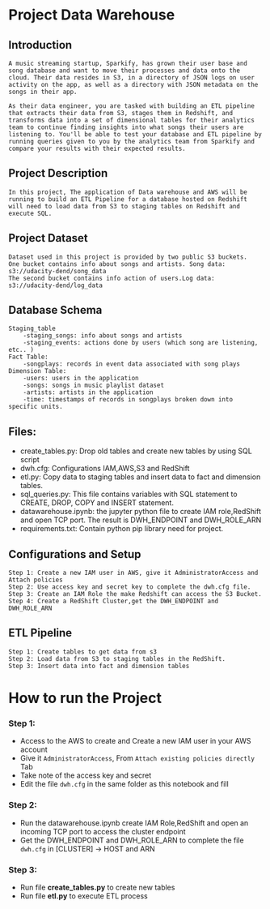 # Project Data Warehouse
 ## Introduction
    A music streaming startup, Sparkify, has grown their user base and song database and want to move their processes and data onto the cloud. Their data resides in S3, in a directory of JSON logs on user activity on the app, as well as a directory with JSON metadata on the songs in their app.

    As their data engineer, you are tasked with building an ETL pipeline that extracts their data from S3, stages them in Redshift, and transforms data into a set of dimensional tables for their analytics team to continue finding insights into what songs their users are listening to. You'll be able to test your database and ETL pipeline by running queries given to you by the analytics team from Sparkify and compare your results with their expected results.
 ## Project Description
    In this project, The application of Data warehouse and AWS will be running to build an ETL Pipeline for a database hosted on Redshift will need to load data from S3 to staging tables on Redshift and execute SQL.
 ## Project Dataset
    Dataset used in this project is provided by two public S3 buckets.
    One bucket contains info about songs and artists. Song data: s3://udacity-dend/song_data
    The second bucket contains info action of users.Log data: s3://udacity-dend/log_data
##  Database Schema
    Staging_table
        -staging_songs: info about songs and artists
        -staging_events: actions done by users (which song are listening, etc.. )
    Fact Table:
        -songplays: records in event data associated with song plays
    Dimension Table:
        -users: users in the application
        -songs: songs in music playlist dataset
        -artists: artists in the application
        -time: timestamps of records in songplays broken down into specific units.
## Files: 
- create_tables.py: Drop old tables and create new tables by using SQL script
- dwh.cfg: Configurations IAM,AWS,S3 and RedShift
- etl.py: Copy data to staging tables and insert data to fact and dimension tables.
- sql_queries.py: This file contains variables with SQL statement  to CREATE, DROP, COPY and INSERT statement.
- datawarehouse.ipynb: the jupyter python file to create IAM role,RedShift and open TCP port. The result is DWH_ENDPOINT and DWH_ROLE_ARN
- requirements.txt: Contain python pip library need for project.
## Configurations and Setup
    Step 1: Create a new IAM user in AWS, give it AdministratorAccess and Attach policies 
    Step 2: Use access key and secret key to complete the dwh.cfg file. 
    Step 3: Create an IAM Role the make Redshift can access the S3 Bucket.
    Step 4: Create a RedShift Cluster,get the DWH_ENDPOINT and DWH_ROLE_ARN
## ETL Pipeline
    Step 1: Create tables to get data from s3
    Step 2: Load data from S3 to staging tables in the RedShift.
    Step 3: Insert data into fact and dimension tables

# How to run the Project
### Step 1:
- Access to the AWS to create and Create a new IAM user in your AWS account
- Give it `AdministratorAccess`, From `Attach existing policies directly` Tab
- Take note of the access key and secret
- Edit the file `dwh.cfg` in the same folder as this notebook and fill
### Step 2:
- Run the datawarehouse.ipynb create IAM Role,RedShift and open an incoming  TCP port to access the cluster endpoint
- Get the DWH_ENDPOINT and DWH_ROLE_ARN to complete the file `dwh.cfg` in [CLUSTER] -> HOST and  ARN
### Step 3:
- Run file **create_tables.py** to create new tables
- Run file **etl.py** to execute ETL process
